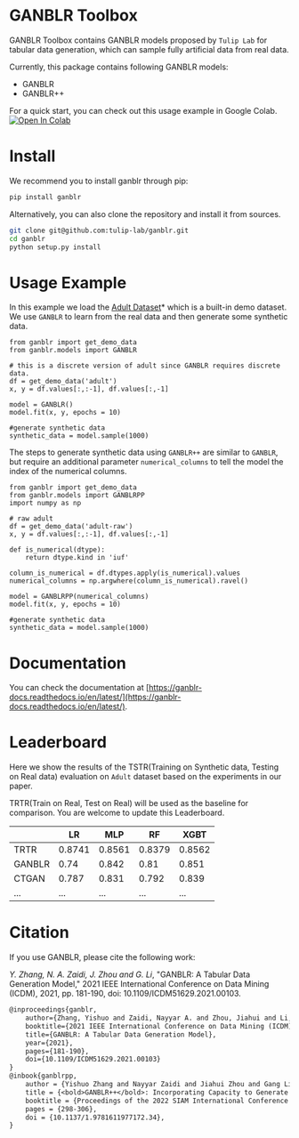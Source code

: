 # GANBLR Toolbox

GANBLR Toolbox contains GANBLR models proposed by `Tulip Lab` for tabular data generation, which can sample fully artificial data from real data.

Currently, this package contains following GANBLR models:

- GANBLR
- GANBLR++

For a quick start, you can check out this usage example in Google Colab. [![Open In Colab](https://colab.research.google.com/assets/colab-badge.svg)](https://colab.research.google.com/drive/1w7A26JRkrXPeeA9q1Kbi_CRjbptkr8Ls?usp=sharing)

# Install

We recommend you to install ganblr through pip:

```bash
pip install ganblr
```

Alternatively, you can also clone the repository and install it from sources.

```bash
git clone git@github.com:tulip-lab/ganblr.git
cd ganblr
python setup.py install
```

# Usage Example

In this example we load the [Adult Dataset](https://archive.ics.uci.edu/ml/datasets/Adult)* which is a built-in demo dataset. We use `GANBLR` to learn from the real data and then generate some synthetic data.

```python3
from ganblr import get_demo_data
from ganblr.models import GANBLR

# this is a discrete version of adult since GANBLR requires discrete data.
df = get_demo_data('adult')
x, y = df.values[:,:-1], df.values[:,-1]

model = GANBLR()
model.fit(x, y, epochs = 10)

#generate synthetic data
synthetic_data = model.sample(1000)
```

The steps to generate synthetic data using `GANBLR++` are similar to `GANBLR`, but require an additional parameter `numerical_columns` to tell the model the index of the numerical columns.

```python3
from ganblr import get_demo_data
from ganblr.models import GANBLRPP
import numpy as np

# raw adult
df = get_demo_data('adult-raw')
x, y = df.values[:,:-1], df.values[:,-1]

def is_numerical(dtype):
    return dtype.kind in 'iuf'

column_is_numerical = df.dtypes.apply(is_numerical).values
numerical_columns = np.argwhere(column_is_numerical).ravel()

model = GANBLRPP(numerical_columns)
model.fit(x, y, epochs = 10)

#generate synthetic data
synthetic_data = model.sample(1000)
```

# Documentation

You can check the documentation at [https://ganblr-docs.readthedocs.io/en/latest/](https://ganblr-docs.readthedocs.io/en/latest/).
# Leaderboard

Here we show the results of the TSTR(Training on Synthetic data, Testing on Real data) evaluation on `Adult` dataset based on the experiments in our paper. 

TRTR(Train on Real, Test on Real) will be used as the baseline for comparison. You are welcome to update this Leaderboard.

|          | LR     | MLP    | RF     | XGBT   |
|----------|--------|--------|--------|--------|
| TRTR     | 0.8741 | 0.8561 | 0.8379 | 0.8562 |
| GANBLR   | 0.74   | 0.842  | 0.81   | 0.851  |
| CTGAN    | 0.787  | 0.831  | 0.792  | 0.839  |
| ...      | ...    | ...    | ...    | ...    |

# Citation
If you use GANBLR, please cite the following work:

*Y. Zhang, N. A. Zaidi, J. Zhou and G. Li*, "GANBLR: A Tabular Data Generation Model," 2021 IEEE International Conference on Data Mining (ICDM), 2021, pp. 181-190, doi: 10.1109/ICDM51629.2021.00103.

```LaTeX
@inproceedings{ganblr,
    author={Zhang, Yishuo and Zaidi, Nayyar A. and Zhou, Jiahui and Li, Gang},  
    booktitle={2021 IEEE International Conference on Data Mining (ICDM)},   
    title={GANBLR: A Tabular Data Generation Model},   
    year={2021},  
    pages={181-190},  
    doi={10.1109/ICDM51629.2021.00103}
}
@inbook{ganblrpp,
    author = {Yishuo Zhang and Nayyar Zaidi and Jiahui Zhou and Gang Li},
    title = {<bold>GANBLR++</bold>: Incorporating Capacity to Generate Numeric Attributes and Leveraging Unrestricted Bayesian Networks},
    booktitle = {Proceedings of the 2022 SIAM International Conference on Data Mining (SDM)},
    pages = {298-306},
    doi = {10.1137/1.9781611977172.34},
}
```